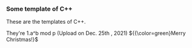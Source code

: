 ### Some template of C++

These are the templates of C++.

They're
    1.a^b mod p (Upload on Dec. 25th , 2021) ${{\color=green}Merry Christmas!}$
